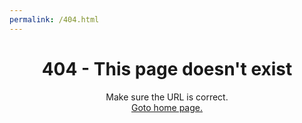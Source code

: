 ```yaml
---
permalink: /404.html
---
```


<div align="center">

# 404 - This page doesn't exist

Make sure the URL is correct.  
[Goto home page.](https://anoik.com)

</div>
